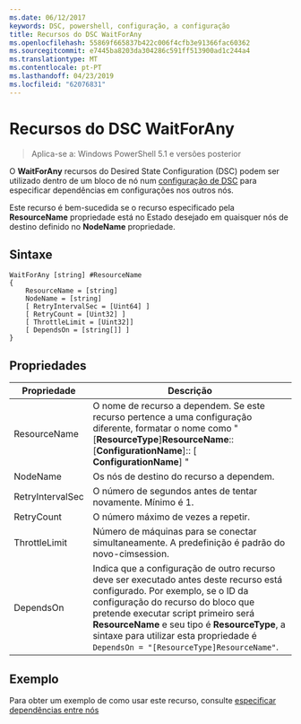 ```yaml
---
ms.date: 06/12/2017
keywords: DSC, powershell, configuração, a configuração
title: Recursos do DSC WaitForAny
ms.openlocfilehash: 55869f665837b422c006f4cfb3e91366fac60362
ms.sourcegitcommit: e7445ba8203da304286c591ff513900ad1c244a4
ms.translationtype: MT
ms.contentlocale: pt-PT
ms.lasthandoff: 04/23/2019
ms.locfileid: "62076831"
---
```

# <a name="dsc-waitforany-resource"></a>Recursos do DSC WaitForAny

> Aplica-se a: Windows PowerShell 5.1 e versões posterior

O **WaitForAny** recursos do Desired State Configuration (DSC) podem ser utilizado dentro de um bloco de nó num [configuração de DSC](../../../configurations/configurations.md) para especificar dependências em configurações nos outros nós.

Este recurso é bem-sucedida se o recurso especificado pela **ResourceName** propriedade está no Estado desejado em quaisquer nós de destino definido no **NodeName** propriedade.


## <a name="syntax"></a>Sintaxe

```
WaitForAny [string] #ResourceName
{
    ResourceName = [string]
    NodeName = [string]
    [ RetryIntervalSec = [Uint64] ]
    [ RetryCount = [Uint32] ]
    [ ThrottleLimit = [Uint32]]
    [ DependsOn = [string[]] ]
}
```

## <a name="properties"></a>Propriedades

|  Propriedade  |  Descrição   |
|---|---|
| ResourceName| O nome de recurso a dependem. Se este recurso pertence a uma configuração diferente, formatar o nome como "[__ResourceType__]__ResourceName__:: [__ConfigurationName__]:: [ __ConfigurationName__] "|
| NodeName| Os nós de destino do recurso a dependem.|
| RetryIntervalSec| O número de segundos antes de tentar novamente. Mínimo é 1.|
| RetryCount| O número máximo de vezes a repetir.|
| ThrottleLimit| Número de máquinas para se conectar simultaneamente. A predefinição é padrão do novo-cimsession.|
| DependsOn | Indica que a configuração de outro recurso deve ser executado antes deste recurso está configurado. Por exemplo, se o ID da configuração do recurso do bloco que pretende executar script primeiro será __ResourceName__ e seu tipo é __ResourceType__, a sintaxe para utilizar esta propriedade é `DependsOn = "[ResourceType]ResourceName"`.|

## <a name="example"></a>Exemplo

Para obter um exemplo de como usar este recurso, consulte [especificar dependências entre nós](../../../configurations/crossNodeDependencies.md)
